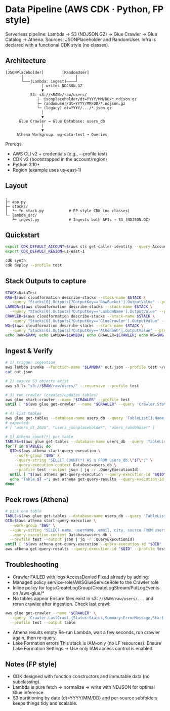 # Data Pipeline (AWS CDK · Python, FP style)

Serverless pipeline: Lambda → S3 (NDJSON.GZ) → Glue Crawler → Glue Catalog → Athena.
Sources: JSONPlaceholder and RandomUser. Infra is declared with a functional CDK style (no classes).

## Architecture
```text
[JSONPlaceholder]        [RandomUser]
       │                       │
       └───(Lambda: ingest)────┘
                │ writes NDJSON.GZ
                ▼
           S3: s3://<RAW>/raw/users/
              ├─ jsonplaceholder/dt=YYYY/MM/DD/*.ndjson.gz
              ├─ randomuser/dt=YYYY/MM/DD/*.ndjson.gz
              └─ (legacy) dt=YYYY/.../*.json.gz
                │
                ▼
      Glue Crawler → Glue Database: users_db
                │
                ▼
     Athena Workgroup: wg-data-test → Queries
```

Prereqs
 * AWS CLI v2 + credentials (e.g., --profile test)
 * CDK v2 (bootstrapped in the account/region)
 * Python 3.10+
 * Region (example uses us-east-1)

## Layout
```text
.
├─ app.py
├─ stacks/
│  └─ fn_stack.py           # FP-style CDK (no classes)
└─ lambda_src/
   └─ ingest.py             # Ingests both APIs → S3 (NDJSON.GZ)
```

## Quickstart
```bash
export CDK_DEFAULT_ACCOUNT=$(aws sts get-caller-identity --query Account --output text --profile test)
export CDK_DEFAULT_REGION=us-east-1

cdk synth
cdk deploy --profile test
```

## Stack Outputs to capture

```bash
STACK=DataTest
RAW=$(aws cloudformation describe-stacks --stack-name $STACK \
  --query "Stacks[0].Outputs[?OutputKey=='RawBucket'].OutputValue" --profile test --output text)
LAMBDA=$(aws cloudformation describe-stacks --stack-name $STACK \
  --query "Stacks[0].Outputs[?OutputKey=='LambdaName'].OutputValue" --profile test --output text)
CRAWLER=$(aws cloudformation describe-stacks --stack-name $STACK \
  --query "Stacks[0].Outputs[?OutputKey=='GlueCrawler'].OutputValue" --profile test --output text)
WG=$(aws cloudformation describe-stacks --stack-name $STACK \
  --query "Stacks[0].Outputs[?OutputKey=='AthenaWG'].OutputValue" --profile test --output text)
echo RAW=$RAW; echo LAMBDA=$LAMBDA; echo CRAWLER=$CRAWLER; echo WG=$WG
```

## Ingest & Verify

```bash
# 1) trigger ingestion
aws lambda invoke --function-name "$LAMBDA" out.json --profile test >/dev/null
cat out.json

# 2) ensure S3 objects exist
aws s3 ls "s3://$RAW/raw/users/" --recursive --profile test

# 3) run crawler (creates/updates tables)
aws glue start-crawler --name "$CRAWLER" --profile test
until [ "$(aws glue get-crawler --name "$CRAWLER" --query 'Crawler.State' --profile test --output text)" = "READY" ]; do sleep 5; done

# 4) list tables
aws glue get-tables --database-name users_db --query 'TableList[].Name' --profile test
# expected:
# [ "users_dt_2025", "users_jsonplaceholder", "users_randomuser" ]

# 5) Athena count(*) per table
TABLES=$(aws glue get-tables --database-name users_db --query 'TableList[].Name' --output text --profile test)
for T in $TABLES; do
  QID=$(aws athena start-query-execution \
    --work-group "$WG" \
    --query-string "SELECT COUNT(*) AS n FROM users_db.\"$T\";" \
    --query-execution-context Database=users_db \
    --profile test --output json | jq -r .QueryExecutionId)
  until [ "$(aws athena get-query-execution --query-execution-id "$QID" --query 'QueryExecution.Status.State' --profile test --output text)" = "SUCCEEDED" ]; do sleep 2; done
  echo "Table $T →"; aws athena get-query-results --query-execution-id "$QID" --profile test --output text
done
```

## Peek rows (Athena)

```bash
# pick one table
TABLE=$(aws glue get-tables --database-name users_db --query 'TableList[0].Name' --profile test --output text)
QID=$(aws athena start-query-execution \
  --work-group "$WG" \
  --query-string "SELECT name, username, email, city, source FROM users_db.\"$TABLE\" LIMIT 5;" \
  --query-execution-context Database=users_db \
  --profile test --output json | jq -r .QueryExecutionId)
until [ "$(aws athena get-query-execution --query-execution-id "$QID" --query 'QueryExecution.Status.State' --profile test --output text)" = "SUCCEEDED" ]; do sleep 2; done
aws athena get-query-results --query-execution-id "$QID" --profile test --output table
```

## Troubleshooting
 * Crawler FAILED with logs AccessDenied
Fixed already by adding:
 * Managed policy service-role/AWSGlueServiceRole to the Crawler role
 * Inline policy for logs:CreateLogGroup/CreateLogStream/PutLogEvents on /aws-glue/*
 * No tables appear
Ensure files exist in s3: `//$RAW/raw/users/...` and rerun crawler after ingestion.
Check last crawl:
```bash
aws glue get-crawler --name "$CRAWLER" \
  --query 'Crawler.LastCrawl.{Status:Status,Summary:ErrorMessage,Start:StartTime,End:EndTime}' \
  --profile test --output table
```

 * Athena results empty
Re-run Lambda, wait a few seconds, run crawler again, then re-query.
 * Lake Formation errors
This stack is IAM‑only (no LF resources). Ensure Lake Formation Settings → Use only IAM access control is enabled.

## Notes (FP style)
 * CDK designed with function constructors and immutable data (no subclassing).
 * Lambda is pure fetch → normalize → write with NDJSON for optimal Glue inference.
 * S3 partitioning by date (dt=YYYY/MM/DD) and per‑source subfolders keeps things tidy and scalable.